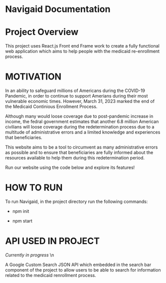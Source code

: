 # Navigaid Documentation

# Project Overview

This project uses React.js Front end Frame work to create a fully functional web application which aims to help people with the medicaid re-enrollment process.

# MOTIVATION

In an ability to safeguard millions of Americans during the COVID-19 Pandemic, in order to continue to support Amerians during their most vulnerable economic times. However, March 31, 2023 marked the end of the Medicaid Continious Enrollment Process.

Although many would loose coverage due to post-pandemic increase in income, the fedral government estimates that another 6.8 million American civilians will loose coverage during the redetermination process due to a multitude of administrative errors and a limited knowledge and experiences that beneficiaries.

This website aims to be a tool to circumvent as many administrative errors as possible and to ensure that beneficiaries are fully informed about the resources available to help them during this redetermination period.

Run our website using the code below and explore its features!

# HOW TO RUN

To run Navigaid, in the project directory run the following commands:

- npm init

- npm start

# API USED IN PROJECT

*Currently in progress* \n

A Google Custom Search JSON API which embedded in the search bar component of the project to allow users to be able to search for information related to the medicaid renrollment process.
